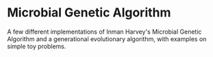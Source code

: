 # Microbial Genetic Algorithm  

A few different implementations of Inman Harvey's Microbial Genetic Algorithm and a generational evolutionary algorithm, with examples on simple toy problems.
